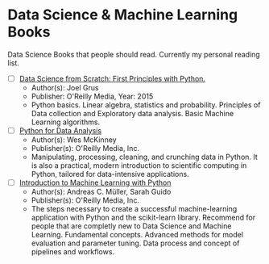# Data Science & Machine Learning Books
Data Science Books that people should read. Currently my personal reading list. 

- [ ] [Data Science from Scratch: First Principles with Python.](https://www.oreilly.com/library/view/data-science-from/9781491901410/)
  - Author(s): Joel Grus
  - Publisher: O'Reilly Media, Year: 2015
  - Python basics. Linear algebra, statistics and probability. Principles of Data collection and Exploratory data analysis. Basic Machine Learning algorithms. 
- [ ] [Python for Data Analysis](https://www.oreilly.com/library/view/python-for-data/9781449323592/)
  -  Author(s): Wes McKinney
  - Publisher(s): O'Reilly Media, Inc.
  - Manipulating, processing, cleaning, and crunching data in Python. It is also a practical, modern introduction to scientific computing in Python, tailored for data-intensive applications.
- [ ] [Introduction to Machine Learning with Python]()
  - Author(s): Andreas C. Müller, Sarah Guido
  - Publisher(s): O'Reilly Media, Inc.
  - The steps necessary to create a successful machine-learning application with Python and the scikit-learn library. Recommend for people that are completly new to Data Science and Machine Learning. Fundamental concepts. Advanced methods for model evaluation and parameter tuning. Data process and concept of pipelines and workflows. 

